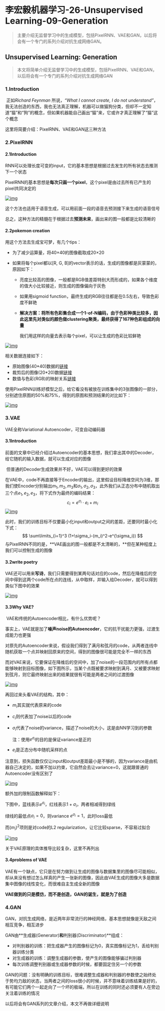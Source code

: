 # 李宏毅机器学习-26-Unsupervised Learning-09-Generation

>   主要介绍无监督学习中的生成模型，包括PixelRNN、VAE和GAN，以后将会有一个专门的系列介绍对抗生成网络GAN。

## Unsupervised Learning: Generation

>   本文将简单介绍无监督学习中的生成模型，包括PixelRNN、VAE和GAN，以后将会有一个专门的系列介绍对抗生成网络GAN

### 1.Introduction

​		正如*Richard Feynman* 所说，*“What I cannot create, I do not understand”*，我无法创造的东西，我也无法真正理解，机器可以做猫狗分类，但却不一定知道“猫”和“狗”的概念，但如果机器能自己画出“猫”来，它或许才真正理解了“猫”这个概念

这里将简要介绍：PixelRNN、VAE和GAN这三种方法

### 2.PixelRNN

#### 2.1Introduction

​		RNN可以处理长度可变的input，它的基本思想是根据过去发生的所有状态去推测下一个状态

​		PixelRNN的基本思想是**每次只画一个pixel**，这个pixel是由过去所有已产生的pixel共同决定的

[![img](E:/Development/Typora/images/pixel-rnn.png)](https://gitee.com/Sakura-gh/ML-notes/raw/master/img/pixel-rnn.png)

​		这个方法也适用于语音生成，可以用前面一段的语音去预测接下来生成的语音信号

​		总之，这种方法的精髓在于根据过去**预测未来**，画出来的图一般都是比较清晰的

#### 2.2pokemon creation

用这个方法去生成宝可梦，有几个tips：

-   为了减少运算量，将40×40的图像截取成20×20

-   如果将每个pixel都以[R, G, B]的vector表示的话，生成的图像都是灰蒙蒙的，原因如下：

    -   亮度比较高的图像，一般都是RGB值差距特别大而形成的，如果各个维度的值大小比较接近，则生成的图像偏向于灰色

    -   如果用sigmoid function，最终生成的RGB往往都是在0.5左右，导致色彩度不鲜艳

    -   **解决方案：将所有色彩集合成一个1-of-N编码，由于色彩种类比较多，因此这里先对类似的颜色做clustering聚类，最终获得了167种色彩组成的向量**

        我们用这样的向量去表示每个pixel，可以让生成的色彩比较鲜艳

[![img](E:/Development/Typora/images/pixel-rnn-pokemon.png)](https://gitee.com/Sakura-gh/ML-notes/raw/master/img/pixel-rnn-pokemon.png)

相关数据连接如下：

-   原始图像(40*40)数据的[链接](http://speech.ee.ntu.edu.tw/~tlkagk/courses/ML_2016/Pokemon_creation/image.rar)
-   裁剪后的图像(20*20)数据[链接](http://speech.ee.ntu.edu.tw/~tlkagk/courses/ML_2016/Pokemon_creation/pixel_color.txt)
-   数值与色彩(RGB)的映射关系[链接](http://speech.ee.ntu.edu.tw/~tlkagk/courses/ML_2016/Pokemon_creation/colormap.txt)

使用PixelRNN训练好模型之后，给它看没有被放在训练集中的3张图像的一部分，分别遮住原图的50%和75%，得到的原图和预测结果的对比如下：

[![img](E:/Development/Typora/images/pixel-rnn-pokemon2.png)](https://gitee.com/Sakura-gh/ML-notes/raw/master/img/pixel-rnn-pokemon2.png)

### 3.VAE

VAE全称Variational Autoencoder，可变自动编码器

#### 3.1Introduction

​		前面的文章中已经介绍过Autoencoder的基本思想，我们拿出其中的Decoder，给它随机的输入数据，就可以生成对应的图像

​		但普通的Decoder生成效果并不好，VAE可以得到更好的效果

​		在VAE中，code不再直接等于Encoder的输出，这里假设目标降维空间为3维，那我们使Encoder分别输出$m_1,m_2,m_3$和$\sigma_1,\sigma_2,\sigma_3$，此外我们从正态分布中随机取出三个点$e_1,e_2,e_3$，将下式作为最终的编码结果：
$$
c_i = e^{\sigma_i}\cdot e_i+m_i
$$
[![img](E:/Development/Typora/images/vae.png)](https://gitee.com/Sakura-gh/ML-notes/raw/master/img/vae.png)

此时，我们的训练目标不仅要最小化input和output之间的差距，还要同时最小化下式：
$$
\sum\limits_{i=1}^3 (1+\sigma_i-(m_i)^2-e^{\sigma_i})
$$
与PixelRNN不同的是，**VAE画出的图一般都是不太清晰的，**但在某种程度上我们可以控制生成的图像

#### 3.2write poetry

​		VAE还可以用来**写诗**，我们只需要得到某两句话对应的code，然后在降维后的空间中得到这两个code所在点的连线，从中取样，并输入给Decoder，就可以得到类似下图中的效果

[![img](E:/Development/Typora/images/vae-poetry.png)](https://gitee.com/Sakura-gh/ML-notes/raw/master/img/vae-poetry.png)

#### 3.3Why VAE?

​		VAE和传统的Autoencoder相比，有什么优势呢？

​		事实上，VAE就是加了**噪声noise的Autoencoder**，它的抗干扰能力更强，过渡生成能力也更强

​		对原先的Autoencoder来说，假设我们得到了满月和弦月的code，从两者连线中随机获取一个点并映射回原来的空间，得到的图像很可能是完全不一样的东西

​		而对VAE来说，它要保证在降维后的空间中，加了noise的一段范围内的所有点都能够映射到目标图像，如下图所示，当某个点既被要求映射到满月、又被要求映射到弦月，则它最终映射出来的结果就很有可能是两者之间的过渡图像

[![img](E:/Development/Typora/images/vae-why.png)](https://gitee.com/Sakura-gh/ML-notes/raw/master/img/vae-why.png)

再回过来头看VAE的结构，其中：

-   $m_i$其实就代表原来的code

-   $c_i$则代表加了noise以后的code

-   $\sigma_i$代表了noise的variance，描述了noise的大小，这是由NN学习到的参数

    注：使用$e^{\sigma_i}$的目的是保证variance是正的

-   $e_i$是正态分布中随机采样的点

​		注意到，损失函数仅仅让input和output差距最小是不够的，因为variance是由机器自己决定的，如果不加以约束，它自然会去让variance=0，这就跟普通的Autoencoder没有区别了

[![img](E:/Development/Typora/images/vae-why2.png)](https://gitee.com/Sakura-gh/ML-notes/raw/master/img/vae-why2.png)

额外加的限制函数解释如下：

下图中，蓝线表示$e^{\sigma_i}$，红线表示$1+\sigma_i$，两者相减得到绿线

绿线的最低点$\sigma_i=0$，则variance $e^{\sigma_i}=1$，此时loss最低

而$(m_i)^2$项则是对code的L2 regularization，让它比较sparse，不容易过拟合

[![img](E:/Development/Typora/images/vae-why3.png)](https://gitee.com/Sakura-gh/ML-notes/raw/master/img/vae-why3.png)

关于VAE原理的具体推导比较复杂，这里不再列出

#### 3.4problems of VAE

​		VAE有一个缺点，它只是在努力做到让生成的图像与数据集里的图像尽可能相似，却从来没有想过怎么样真的产生一张新的图像，因此由VAE生成的图像大多是数据集中图像的线性变化，而很难自主生成全新的图像

​		**VAE做到的只是模仿，而不是创造，GAN的诞生，就是为了创造**

### 4.GAN

GAN，对抗生成网络，是近两年非常流行的神经网络，基本思想就像是天敌之间相互竞争，相互进步

GAN由**生成器(Generator)**和**判别器(Discriminator)**组成：

-   对判别器的训练：把生成器产生的图像标记为0，真实图像标记为1，丢给判别器训练分类
-   对生成器的训练：调整生成器的参数，使产生的图像能够骗过判别器
-   每次训练调整判别器或生成器参数的时候，都要固定住另一个的参数

​		GAN的问题：没有明确的训练目标，很难调整生成器和判别器的参数使之始终处于势均力敌的状态，当两者之间的loss很小的时候，并不意味着训练结果是好的，有可能它们两个一起走向了一个坏的极端，所以在训练的同时还必须要有人在旁边关注着训练的情况

以后将会有GAN系列的文章介绍，本文不再做详细说明